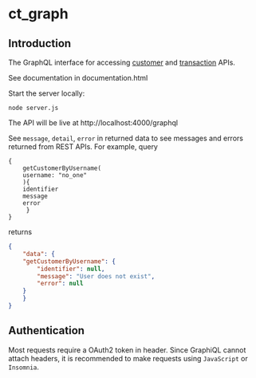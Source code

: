 # ct_graph

## Introduction

The GraphQL interface for accessing [customer](http://customer-pre.us-west-2.elasticbeanstalk.com/)
 and [transaction](http://customer-pre.us-west-2.elasticbeanstalk.com/) APIs.

See documentation in documentation.html

Start the server locally:
```commandline
node server.js
```
The API will be live at http://localhost:4000/graphql

See `message`, `detail`, `error` in returned data to see messages and errors returned from REST APIs. For example,
query

```
{
    getCustomerByUsername(
	username: "no_one"
    ){
	identifier
	message
	error
     }
}
```
returns
```json
{
    "data": {
	"getCustomerByUsername": {
	    "identifier": null,
	    "message": "User does not exist",
	    "error": null
	}
    }
}
```

## Authentication
Most requests require a OAuth2 token in header. Since GraphiQL cannot attach headers, it is recommended to make
requests using `JavaScript` or `Insomnia`.
